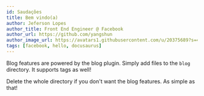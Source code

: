 ```yaml
---
id: Saudações
title: Bem vindo(a)
author: Jeferson Lopes
author_title: Front End Engineer @ Facebook
author_url: https://github.com/yangshun
author_image_url: https://avatars1.githubusercontent.com/u/20375689?s=460&u=4708fa10fd78a274240b7ba2b89c662120eee91d&v=4
tags: [facebook, hello, docusaurus]
---
```


Blog features are powered by the blog plugin. Simply add files to the `blog` directory. It supports tags as well!

Delete the whole directory if you don't want the blog features. As simple as that!
